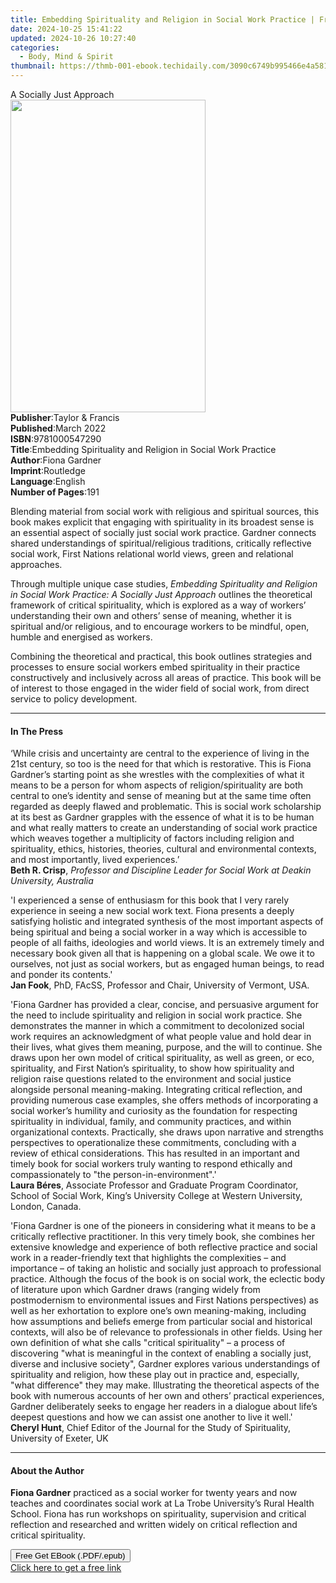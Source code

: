 ```yaml
---
title: Embedding Spirituality and Religion in Social Work Practice | Free Book
date: 2024-10-25 15:41:22
updated: 2024-10-26 10:27:40
categories:
  - Body, Mind & Spirit
thumbnail: https://thmb-001-ebook.techidaily.com/3090c6749b995466e4a581fa76ab7080ca75d9bc2363fbc1214c3cca80e2fef1.jpg
---
```

<main id="book-container">
  <div class="flex flex-col">
    <div class="book-brief flex-1 py-6 px-4 sm:p-6 md:py-10 md:px-8">
      <!-- brief-->
      <div class="book-brief-main">A Socially Just Approach</div>
    </div>
    <div
      class="book-meta-info flex-1 grid gap-4 col-start-1 col-end-3 row-start-1 sm:mb-6 sm:grid-cols-4 lg:gap-6 lg:col-start-2 lg:row-end-6 lg:row-span-6 lg:mb-0"
    >
      <div
        class="book-meta-info-left place-content-center mt-4 p-4 text-sm leading-6 col-start-2 col-span-2 dark:text-slate-400"
      >
        <img
          class="w-full h-500 object-cover rounded-lg sm:h-255 sm:col-span-2 lg:col-span-full"
          src="https://img-001-ebook.techidaily.com/79d0396c989f784c2bc0221a57578c4faa0c774998a9cd2fdcd75e2c508aab0d.jpg"
          alt=""
          width="312"
          height="500"
        />
      </div>
      <div
        class="book-meta-info-right mt-2 col-start-1 row-start-2 col-span-3 self-center"
      >
        <!-- meta data  -->
        <div class="flex flex-col px-4 md:px-8">
          <div class="flex-1">
            <strong>Publisher</strong>:<span class="px-2"
              >Taylor &amp; Francis</span
            >
          </div>
          <div class="flex-1">
            <strong>Published</strong>:<span class="px-2">March 2022</span>
          </div>
          <div class="flex-1">
            <strong>ISBN</strong>:<span class="px-2">9781000547290</span>
          </div>
          <div class="flex-1">
            <strong>Title</strong>:<span class="px-2"
              >Embedding Spirituality and Religion in Social Work Practice</span
            >
          </div>
          <div class="flex-1">
            <strong>Author</strong>:<span class="px-2">Fiona Gardner</span>
          </div>
          <div class="flex-1">
            <strong>Imprint</strong>:<span class="px-2">Routledge</span>
          </div>
          <div class="flex-1">
            <strong>Language</strong>:<span class="px-2">English</span>
          </div>
          <div class="flex-1">
            <strong>Number of Pages</strong>:<span class="px-2">191</span>
          </div>
        </div>
      </div>
    </div>
    <div class="book-description flex-1 py-6 px-4 sm:p-6 md:py-10 md:px-8">
      <div class="book-description-main">
        <div accordion-content="" id="description">
          <p>
            Blending material from social work with religious and spiritual
            sources, this book makes explicit that engaging with spirituality in
            its broadest sense is an essential aspect of socially just social
            work practice. Gardner connects shared understandings of
            spiritual/religious traditions, critically reflective social work,
            First Nations relational world views, green and relational
            approaches.
          </p>
          <p>
            Through multiple unique case studies,
            <i
              >Embedding Spirituality and Religion in Social Work Practice: A
              Socially Just Approach</i
            >
            outlines the theoretical framework of critical spirituality, which
            is explored as a way of workers’ understanding their own and others’
            sense of meaning, whether it is spiritual and/or religious, and to
            encourage workers to be mindful, open, humble and energised as
            workers.
          </p>
          <p>
            Combining the theoretical and practical, this book outlines
            strategies and processes to ensure social workers embed spirituality
            in their practice constructively and inclusively across all areas of
            practice. This book will be of interest to those engaged in the
            wider field of social work, from direct service to policy
            development.
          </p>
        </div>
        <div class="accordion-fader"></div>
      </div>
    </div>
    <div class="book-excerpts flex-1 py-6 px-4 sm:p-6 md:py-10 md:px-8">
      <!-- excerpts-->
      <div class="book-excerpts-main">
        <hr />
        <h4 class="placeholder placeholder-heading">
          <span>In The Press</span>
        </h4>
        <p></p>
        <p>
          ‘While crisis and uncertainty are central to the experience of living
          in the 21st century, so too is the need for that which is restorative.
          This is Fiona Gardner’s starting point as she wrestles with the
          complexities of what it means to be a person for whom aspects of
          religion/spirituality are both central to one’s identity and sense of
          meaning but at the same time often regarded as deeply flawed and
          problematic. This is social work scholarship at its best as Gardner
          grapples with the essence of what it is to be human and what really
          matters to create an understanding of social work practice which
          weaves together a multiplicity of factors including religion and
          spirituality, ethics, histories, theories, cultural and environmental
          contexts, and most importantly, lived experiences.’<br /><b
            >Beth R. Crisp</b
          >,
          <i
            >Professor and Discipline Leader for Social Work at Deakin
            University, Australia</i
          >
        </p>
        <p>
          'I experienced a sense of enthusiasm for this book that I very rarely
          experience in seeing a new social work text. Fiona presents a deeply
          satisfying holistic and integrated synthesis of the most important
          aspects of being spiritual and being a social worker in a way which is
          accessible to people of all faiths, ideologies and world views. It is
          an extremely timely and necessary book given all that is happening on
          a global scale. We owe it to ourselves, not just as social workers,
          but as engaged human beings, to read and ponder its contents.'<br /><b
            >Jan Fook</b
          >, PhD, FAcSS, Professor and Chair, University of Vermont, USA.
        </p>
        <p>
          'Fiona Gardner has provided a clear, concise, and persuasive argument
          for the need to include spirituality and religion in social work
          practice. She demonstrates the manner in which a commitment to
          decolonized social work requires an acknowledgment of what people
          value and hold dear in their lives, what gives them meaning, purpose,
          and the will to continue. She draws upon her own model of critical
          spirituality, as well as green, or eco, spirituality, and First
          Nation’s spirituality, to show how spirituality and religion raise
          questions related to the environment and social justice alongside
          personal meaning-making. Integrating critical reflection, and
          providing numerous case examples, she offers methods of incorporating
          a social worker’s humility and curiosity as the foundation for
          respecting spirituality in individual, family, and community
          practices, and within organizational contexts. Practically, she draws
          upon narrative and strengths perspectives to operationalize these
          commitments, concluding with a review of ethical considerations. This
          has resulted in an important and timely book for social workers truly
          wanting to respond ethically and compassionately to "the
          person-in-environment".'<br /><strong>Laura </strong
          ><strong>Béres</strong>, Associate Professor and Graduate Program
          Coordinator, School of Social Work, King’s University College at
          Western University, London, Canada.
        </p>
        <p>
          'Fiona Gardner is one of the pioneers in considering what it means to
          be a critically reflective practitioner. In this very timely book, she
          combines her extensive knowledge and experience of both reflective
          practice and social work in a reader-friendly text that highlights the
          complexities – and importance – of taking an holistic and socially
          just approach to professional practice. Although the focus of the book
          is on social work, the eclectic body of literature upon which Gardner
          draws (ranging widely from postmodernism to environmental issues and
          First Nations perspectives) as well as her exhortation to explore
          one’s own meaning-making, including how assumptions and beliefs emerge
          from particular social and historical contexts, will also be of
          relevance to professionals in other fields. Using her own definition
          of what she calls "critical spirituality" – a process of discovering
          "what is meaningful in the context of enabling a socially just,
          diverse and inclusive society", Gardner explores various
          understandings of spirituality and religion, how these play out in
          practice and, especially, "what difference" they may make.
          Illustrating the theoretical aspects of the book with numerous
          accounts of her own and others’ practical experiences, Gardner
          deliberately seeks to engage her readers in a dialogue about life’s
          deepest questions and how we can assist one another to live it
          well.'<br /><b>Cheryl Hunt</b>, Chief Editor of the Journal for the
          Study of Spirituality, University of Exeter, UK
        </p>
        <p></p>
      </div>
    </div>
    <div class="book-about-author flex-1 py-6 px-4 sm:p-6 md:py-10 md:px-8">
      <!-- about author-->
      <div class="book-main-author-main">
        <hr />
        <h4 class="placeholder placeholder-heading">
          <span>About the Author</span>
        </h4>
        <p></p>
        <p>
          <strong>Fiona Gardner</strong> practiced as a social worker for twenty
          years and now teaches and coordinates social work at La Trobe
          University’s Rural Health School. Fiona has run workshops on
          spirituality, supervision and critical reflection and researched and
          written widely on critical reflection and critical spirituality.
        </p>
        <p></p>
      </div>
    </div>
    <div class="book-free-get flex-1 py-6 px-4 sm:p-6 md:py-10 md:px-8">
      <button
        id="btn-free-get"
        class="bg-blue-500 hover:bg-blue-700 text-white font-bold py-2 px-4 rounded"
      >
        Free Get EBook (.PDF/.epub)
      </button>
      <div id="countdown-display" class="px-2 text-lg mt-2"></div>
      <a
        id="free-link"
        class="hidden bg-blue-500 hover:bg-blue-700 text-white font-bold py-2 px-4 rounded"
        href="https://www.ebooks.com/en-us/book/210496543/embedding-spirituality-and-religion-in-social-work-practice/fiona-gardner/"
        target="_blank"
        >Click here to get a free link</a
      >
    </div>
    <script>
      let countdownTime = 0;
      let countdownInterval = null;
      document
        .getElementById('btn-free-get')
        .addEventListener('click', startCountdown);
      function startCountdown() {
        countdownTime = new Date().getTime() + 60000 * 3;
        countdownInterval = setInterval(updateCountdown, 1000);
        document.getElementById('btn-free-get').disabled = true;
        document
          .getElementById('btn-free-get')
          .classList.add('bg-gray-500', 'cursor-not-allowed');
      }
      function updateCountdown() {
        let currentTime = new Date().getTime();
        let timeLeft = countdownTime - currentTime;
        let secondsLeft = Math.floor(timeLeft / 1000);
        document.getElementById('countdown-display').innerHTML =
          `Remaining time: ${secondsLeft} seconds.`;
        if (secondsLeft <= 0) {
          clearInterval(countdownInterval);
          document.getElementById('btn-free-get').classList.add('hidden');
          document.getElementById('free-link').classList.remove('hidden');
          document.getElementById('countdown-display').innerHTML = '';
        }
      }
    </script>
  </div>
</main>
